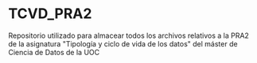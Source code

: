 # TCVD_PRA2
Repositorio utilizado para almacear todos los archivos relativos a la PRA2 de la asignatura "Tipología y ciclo de vida de los datos" del máster de Ciencia de Datos de la UOC
